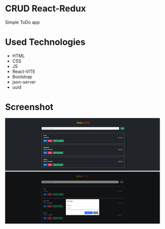 # CRUD React-Redux
Simple ToDo app

# Used Technologies
- HTML
- CSS
- JS
- React-VITE
- Bootstrap
- json-server
- uuid

# Screenshot

![](/public/red1.png)
![](/public/red2.png)